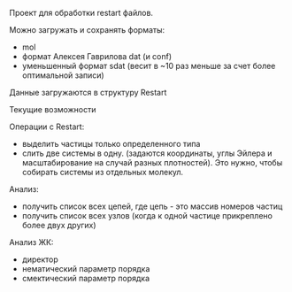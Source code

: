Проект для обработки restart файлов.

Можно загружать и сохранять форматы:
- mol
- формат Алексея Гаврилова dat (и conf)
- уменьшенный формат sdat (весит в ~10 раз меньше за счет более оптимальной записи)

Данные загружаются в структуру Restart

Текущие возможности

Операции с Restart:
- выделить частицы только определенного типа
- слить две системы в одну. (задаются координаты, углы Эйлера и масштабирование на случай разных плотностей). Это нужно, чтобы собирать системы из отдельных молекул.

Анализ:
- получить список всех цепей, где цепь - это массив номеров частиц
- получить список всех узлов (когда к одной частице прикреплено более двух других)

Анализ ЖК:
- директор
- нематический параметр порядка
- смектический параметр порядка
